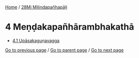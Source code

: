 
[Home](/) / [28Mi Milindapañhapāḷi](/tipitaka/28Mi.md)

# 4 Meṇḍakapañhārambhakathā

* [4.1 Upāsakaguṇavagga](/tipitaka/28Mi/4/4.1.md)

[Go to previous page](/tipitaka/28Mi/3/3.8.md) / [Go to parent page](/tipitaka/28Mi/0.md) / [Go to next page](/tipitaka/28Mi/4/4.1.md)


